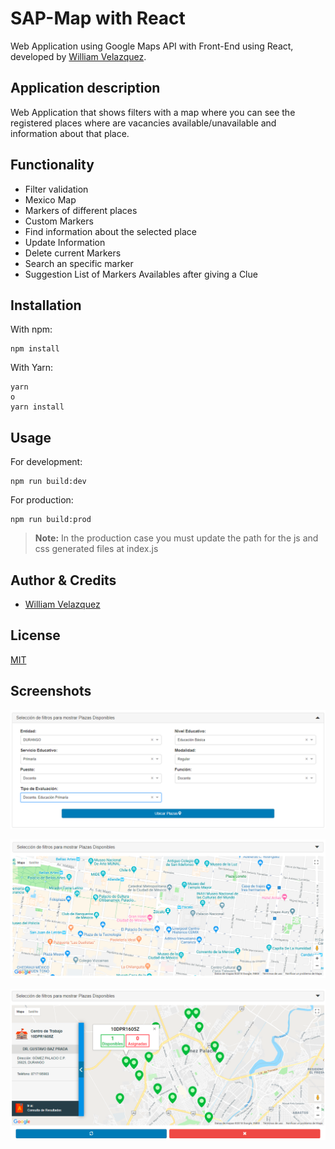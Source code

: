 # SAP-Map with React

Web Application using Google Maps API with Front-End using React, developed by [William Velazquez](https://twitter.com/@WilliamVlazquez).

## Application description

Web Application that shows filters with a map where you can see the registered places where
are vacancies available/unavailable and information about that place.

## Functionality

- Filter validation
- Mexico Map
- Markers of different places
- Custom Markers
- Find information about the selected place
- Update Information
- Delete current Markers
- Search an specific marker 
- Suggestion List of Markers Availables after giving a Clue

## Installation

With npm:
```
npm install
```

With Yarn:
```
yarn
o
yarn install
```

## Usage

For development:
```
npm run build:dev
```

For production:
```
npm run build:prod
```
> **Note:** In the production case you must update the path for the js and css generated files at index.js

## Author & Credits
- [William Velazquez](https://twitter.com/@WilliamVlazquez)

## License

[MIT](https://opensource.org/licenses/MIT)


## Screenshots

![Filters](./Screenshots/Filters.png)

![Interface](./Screenshots/Interface.png)

![Markers with Information](./Screenshots/MarkersWithInformation.png)